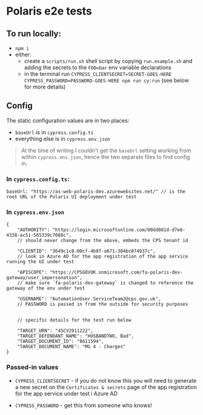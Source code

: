# Polaris e2e tests

## To run locally:

-   `npm i`
-   either:
    -   create a `scripts/run.sh` shell script by copying `run.example.sh` and adding the secrets to the `FOO=bar`
        env variable declarations
    -   in the terminal run `CYPRESS_CLIENTSECRET=SECRET-GOES-HERE CYPRESS_PASSWORD=PASSWORD-GOES-HERE npm run cy:run`
        (see below for more details)

## Config

The static configuration values are in two places:

-   `baseUrl` is in `cypress.config.ts`
-   everything else is in `cypress.env.json`

> At the time of writing I couldn't get the `baseUrl` setting working from within `cypress.env.json`, hence the two separate files to find config in.

### In `cypress.config.ts`:

```
baseUrl: "https://as-web-polaris-dev.azurewebsites.net/" // is the root URL of the Polaris UI deployment under test
```

### In `cypress.env.json`

```
{
    "AUTHORITY": "https://login.microsoftonline.com/00dd0d1d-d7e6-4338-ac51-565339c7088c",
    // should never change from the above, embeds the CPS tenant id

    "CLIENTID": "3649c1c8-00cf-4b8f-a671-304bc074937c",
    // look in Azure AD for the app registration of the app service running the UI under test

    "APISCOPE": "https://CPSGOVUK.onmicrosoft.com/fa-polaris-dev-gateway/user_impersonation",
    // make sure `fa-polaris-dev-gateway` is changed to reference the gateway of the env under test

    "USERNAME": "AutomationUser.ServiceTeam2@cps.gov.uk",
    // PASSWORD is passed in from the outside for security purposes


    // specific details for the test run below

    "TARGET_URN": "45CV2911222",
    "TARGET_DEFENDANT_NAME": "HUSBANDTWO, Bad",
    "TARGET_DOCUMENT_ID": "8611594",
    "TARGET_DOCUMENT_NAME": "MG 4 - Charges"
}
```

### Passed-in values

-   `CYPRESS_CLIENTSECRET` - if you do not know this you will need to generate a new secret on the `Certificates & secrets`
    page of the app registration for the app service under test i Azure AD

-   `CYPRESS_PASSWORD` - get this from someone who knows!
